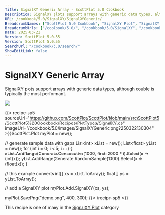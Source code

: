 ```yaml
---
Title: SignalXY Generic Array - ScottPlot 5.0 Cookbook
Description: SignalXY plots support arrays with generic data types, although double is typically the most performant.
URL: /cookbook/5.0/SignalXY/SignalXYGeneric/
BreadcrumbNames: ["ScottPlot 5.0 Cookbook", "SignalXY Plot", "SignalXY Generic Array"]
BreadcrumbUrls: ["/cookbook/5.0/", "/cookbook/5.0/SignalXY", "/cookbook/5.0/SignalXY/SignalXYGeneric"]
Date: 2025-03-22
Version: ScottPlot 5.0.55
Version: ScottPlot 5.0.55
SearchUrl: "/cookbook/5.0/search/"
ShowEditLink: false
---
```



<div class='d-flex align-items-center mt-5'>
<h1 class='me-2 text-dark my-0 border-0'>SignalXY Generic Array</h1>
</div>

SignalXY plots support arrays with generic data types, although double is typically the most performant.

[![](/cookbook/5.0/images/SignalXYGeneric.png?250322130304)](/cookbook/5.0/images/SignalXYGeneric.png?250322130304)

{{< recipe-sp5 sourceUrl="https://github.com/ScottPlot/ScottPlot/blob/main/src/ScottPlot5/ScottPlot5%20Cookbook/Recipes/PlotTypes/SignalXY.cs" imageUrl="/cookbook/5.0/images/SignalXYGeneric.png?250322130304" >}}ScottPlot.Plot myPlot = new();

// generate sample data with gaps
List&lt;int&gt; xList = new();
List&lt;float&gt; yList = new();
for (int i = 0; i &lt; 5; i++)
{
    xList.AddRange(Generate.Consecutive(1000, first: 2000 * i).Select(x =&gt; (int)x));
    yList.AddRange(Generate.RandomSample(1000).Select(x =&gt; (float)x));
}

// this example converts
int[] xs = xList.ToArray();
float[] ys = yList.ToArray();

// add a SignalXY plot
myPlot.Add.SignalXY(xs, ys);

myPlot.SavePng("demo.png", 400, 300);
{{< /recipe-sp5 >}}

<div class='my-5 text-center'>This recipe is one of many in the <a href='/cookbook/5.0/SignalXY'>SignalXY Plot</a> category</div>


